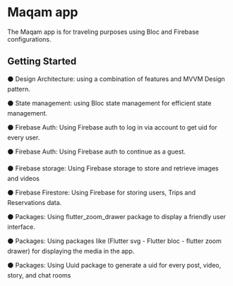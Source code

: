 # Maqam app

The Maqam app is for traveling purposes using Bloc and Firebase configurations.

## Getting Started

⚫ Design Architecture: using a combination of features and MVVM Design pattern.

⚫ State management: using Bloc state management for efficient state management.

⚫ Firebase Auth: Using Firebase auth to log in via account to get uid for every user.

⚫ Firebase Auth: Using Firebase auth to continue as a guest.

⚫ Firebase storage: Using Firebase storage to store and retrieve images and videos

⚫ Firebase Firestore: Using Firebase for storing users, Trips and Reservations data.

⚫ Packages: Using flutter_zoom_drawer package to display a friendly user interface.

⚫ Packages: Using packages like (Flutter svg - Flutter bloc - flutter zoom drawer) for displaying the media in the app.

⚫ Packages: Using Uuid package to generate a uid for every post, video, story, and chat rooms


